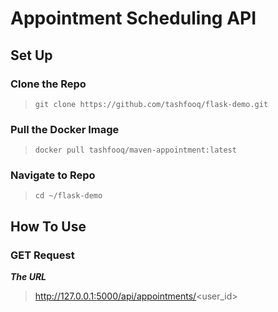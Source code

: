 # Appointment Scheduling API

## Set Up

### Clone the Repo

> `git clone https://github.com/tashfooq/flask-demo.git`

### Pull the Docker Image

> `docker pull tashfooq/maven-appointment:latest`

### Navigate to Repo
> `cd ~/flask-demo`

## How To Use

### GET Request

***The URL***

> http://127.0.0.1:5000/api/appointments/<user_id>
